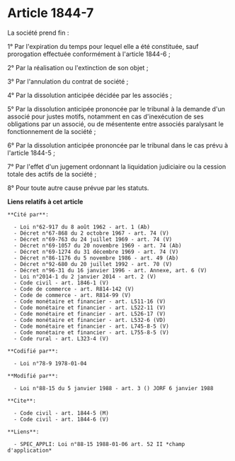# Article 1844-7

La société prend fin :

1° Par l'expiration du temps pour lequel elle a été constituée, sauf prorogation effectuée conformément à l'article 1844-6 ;

2° Par la réalisation ou l'extinction de son objet ;

3° Par l'annulation du contrat de société ;

4° Par la dissolution anticipée décidée par les associés ;

5° Par la dissolution anticipée prononcée par le tribunal à la demande d'un associé pour justes motifs, notamment en cas
d'inexécution de ses obligations par un associé, ou de mésentente entre associés paralysant le fonctionnement de la société ;

6° Par la dissolution anticipée prononcée par le tribunal dans le cas prévu à l'article 1844-5 ;

7° Par l'effet d'un jugement ordonnant la liquidation judiciaire ou la cession totale des actifs de la société ;

8° Pour toute autre cause prévue par les statuts.

**Liens relatifs à cet article**

	**Cité par**:

	  - Loi n°62-917 du 8 août 1962 - art. 1 (Ab)
	  - Décret n°67-868 du 2 octobre 1967 - art. 74 (V)
	  - Décret n°69-763 du 24 juillet 1969 - art. 74 (V)
	  - Décret n°69-1057 du 20 novembre 1969 - art. 74 (Ab)
	  - Décret n°69-1274 du 31 décembre 1969 - art. 74 (V)
	  - Décret n°86-1176 du 5 novembre 1986 - art. 49 (Ab)
	  - Décret n°92-680 du 20 juillet 1992 - art. 70 (V)
	  - Décret n°96-31 du 16 janvier 1996 - art. Annexe, art. 6 (V)
	  - Loi n°2014-1 du 2 janvier 2014 - art. 2 (V)
	  - Code civil - art. 1846-1 (V)
	  - Code de commerce - art. R814-142 (V)
	  - Code de commerce - art. R814-99 (V)
	  - Code monétaire et financier - art. L511-16 (V)
	  - Code monétaire et financier - art. L522-11 (V)
	  - Code monétaire et financier - art. L526-17 (V)
	  - Code monétaire et financier - art. L532-6 (VD)
	  - Code monétaire et financier - art. L745-8-5 (V)
	  - Code monétaire et financier - art. L755-8-5 (V)
	  - Code rural - art. L323-4 (V)

	**Codifié par**:

	  - Loi n°78-9 1978-01-04

	**Modifié par**:

	  - Loi n°88-15 du 5 janvier 1988 - art. 3 () JORF 6 janvier 1988

	**Cite**:

	  - Code civil - art. 1844-5 (M)
	  - Code civil - art. 1844-6 (V)

	**Liens**:

	  - SPEC_APPLI: Loi n°88-15 1988-01-06 art. 52 II *champ d'application*
